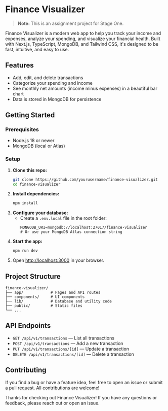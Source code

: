 # Finance Visualizer

> **Note:** This is an assignment project for Stage One.

Finance Visualizer is a modern web app to help you track your income and expenses, analyze your spending, and visualize your financial health. Built with Next.js, TypeScript, MongoDB, and Tailwind CSS, it's designed to be fast, intuitive, and easy to use.

## Features

- Add, edit, and delete transactions
- Categorize your spending and income
- See monthly net amounts (income minus expenses) in a beautiful bar chart
- Data is stored in MongoDB for persistence

## Getting Started

### Prerequisites
- Node.js 18 or newer
- MongoDB (local or Atlas)

### Setup

1. **Clone this repo:**
   ```bash
   git clone https://github.com/yourusername/finance-visualizer.git
   cd finance-visualizer
   ```
2. **Install dependencies:**
   ```bash
   npm install
   ```
3. **Configure your database:**
   - Create a `.env.local` file in the root folder:
     ```env
     MONGODB_URI=mongodb://localhost:27017/finance-visualizer
     # Or use your MongoDB Atlas connection string
     ```
4. **Start the app:**
   ```bash
   npm run dev
   ```
5. Open [http://localhost:3000](http://localhost:3000) in your browser.

## Project Structure

```
finance-visualizer/
├── app/            # Pages and API routes
├── components/     # UI components
├── lib/            # Database and utility code
├── public/         # Static files
└── ...
```

## API Endpoints

- `GET /api/v1/transactions` — List all transactions
- `POST /api/v1/transactions` — Add a new transaction
- `PUT /api/v1/transactions/[id]` — Update a transaction
- `DELETE /api/v1/transactions/[id]` — Delete a transaction

## Contributing

If you find a bug or have a feature idea, feel free to open an issue or submit a pull request. All contributions are welcome!

Thanks for checking out Finance Visualizer! If you have any questions or feedback, please reach out or open an issue.
